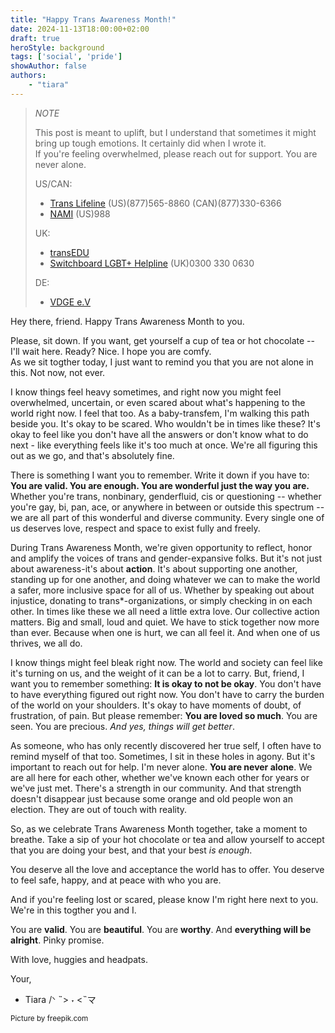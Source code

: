 ```yaml
---
title: "Happy Trans Awareness Month!"
date: 2024-11-13T18:00:00+02:00
draft: true
heroStyle: background
tags: ['social', 'pride']
showAuthor: false
authors:
    - "tiara"
---
```


> *NOTE*
>
> This post is meant to uplift, but I understand that sometimes it might bring up tough emotions. It certainly did when I wrote it.
> <br>If you're feeling overwhelmed, please reach out for support. You are never alone.
>
>US/CAN:
> * [Trans Lifeline](https://translifeline.org) (US)(877)565-8860 (CAN)(877)330-6366
> * [NAMI](https://nami.org/Advocacy) (US)988
>
> UK:
> * [transEDU](https://www.trans.ac.uk/ResourcesInformation/Helplines/tabid/7257/Default.aspx)
> * [Switchboard LGBT+ Helpline](https://www.trans.ac.uk/LinkClick.aspx?link=https%3a%2f%2fswitchboard.lgbt%2f&tabid=7257&portalid=88&mid=14178) (UK)0300 330 0630
>
> DE:
> * [VDGE e.V](https://www.vdge.org/)



Hey there, friend. Happy Trans Awareness Month to you.

Please, sit down. If you want, get yourself a cup of tea or hot chocolate -- I'll wait here.
Ready? Nice. I hope you are comfy.<br>
As we sit togther today, I just want to remind you that you are not alone in this. Not now, not ever.

I know things feel heavy sometimes, and right now you might feel overwhelmed, uncertain, or even scared about 
what's happening to the world right now. I feel that too. As a baby-transfem, I'm walking this path beside you.
It's okay to be scared. Who wouldn't be in times like these? It's okay to feel like you don't have all the answers or 
don't know what to do next - like everything feels like it's too much at once. We're all figuring this out as we go, 
and that's absolutely fine.

There is something I want you to remember. Write it down if you have to: **You are valid. You are enough. 
You are wonderful just the way you are.**<br>
Whether you're trans, nonbinary, genderfluid, cis or questioning -- whether you're gay, bi, pan, ace, or anywhere in 
between or outside this spectrum -- we are all part of this wonderful and diverse community. Every single one of us 
deserves love, respect and space to exist fully and freely.

During Trans Awareness Month, we're given opportunity to reflect, honor and amplify the voices of trans and gender-expansive 
folks. But it's not just about awareness-it's about **action**. It's about supporting one another, standing up for one another, 
and doing whatever we can to make the world a safer, more inclusive space for all of us. Whether by speaking out about injustice, 
donating to trans*-organizations, or simply checking in on each other. In times like these we all need a little extra love.
Our collective action matters. Big and small, loud and quiet. We have to stick together now more than ever. Because when one is hurt, 
we can all feel it. And when one of us thrives, we all do.

I know things might feel bleak right now. The world and society can feel like it's turning on us, and the weight of it can be a lot to carry.
But, friend, I want you to remember something: **It is okay to not be okay**. You don't have to have everything figured out right now.
You don't have to carry the burden of the world on your shoulders. It's okay to have moments of doubt, of frustration, of pain.
But please remember: **You are loved so much**. You are seen. You are precious. *And yes, things will get better*.

As someone, who has only recently discovered her true self, I often have to remind myself of that too.
Sometimes, I sit in these holes in agony. But it's important to reach out for help. I'm never alone. **You are never alone**.
We are all here for each other, whether we've known each other for years or we've just met. There's a strength in our community.
And that strength doesn't disappear just because some orange and old people won an election. They are out of touch with reality.

So, as we celebrate Trans Awareness Month together, take a moment to breathe. Take a sip of your hot chocolate or tea and allow yourself 
to accept that you are doing your best, and that your best *is enough*.

You deserve all the love and acceptance the world has to offer. You deserve to feel safe, happy, and at peace with who you are.

And if you're feeling lost or scared, please know I'm right here next to you.<br>
We're in this togther you and I.

You are **valid**. You are **beautiful**. You are **worthy**. And **everything will be alright**. Pinky promise.

With love, huggies and headpats.

Your,

- Tiara /ᐠ ˵> ˕ <˵マ

<small>
    Picture by freepik.com
</small>
